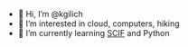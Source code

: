 - 👋 Hi, I’m @kgilich
- 👀 I’m interested in cloud, computers, hiking
- 🌱 I’m currently learning [SCIF](https://blog.seznam.cz/2018/08/jak-se-provozuje-seznam-cz/) and Python
<!--- - 💞️ I’m looking to collaborate on ... 
- 📫 How to reach me? --->

<!---
kgilich/kgilich is a ✨ special ✨ repository because its `README.md` (this file) appears on your GitHub profile.
You can click the Preview link to take a look at your changes.
--->
